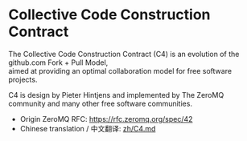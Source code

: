 # Collective Code Construction Contract

The Collective Code Construction Contract (C4) is an evolution of the github.com Fork + Pull Model, <br>
aimed at providing an optimal collaboration model for free software projects.

C4 is design by Pieter Hintjens and implemented by The ZeroMQ community and many other free software communities.

- Origin ZeroMQ RFC: https://rfc.zeromq.org/spec/42
- Chinese translation / 中文翻译: [zh/C4.md](docs/zh/C4.md)
